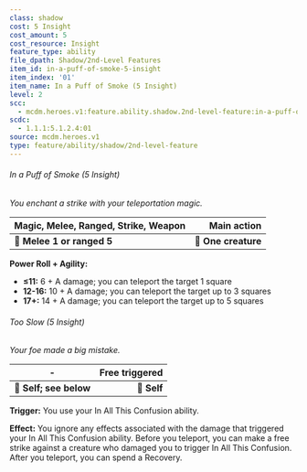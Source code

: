 ```yaml
---
class: shadow
cost: 5 Insight
cost_amount: 5
cost_resource: Insight
feature_type: ability
file_dpath: Shadow/2nd-Level Features
item_id: in-a-puff-of-smoke-5-insight
item_index: '01'
item_name: In a Puff of Smoke (5 Insight)
level: 2
scc:
  - mcdm.heroes.v1:feature.ability.shadow.2nd-level-feature:in-a-puff-of-smoke-5-insight
scdc:
  - 1.1.1:5.1.2.4:01
source: mcdm.heroes.v1
type: feature/ability/shadow/2nd-level-feature
---
```


###### In a Puff of Smoke (5 Insight)

*You enchant a strike with your teleportation magic.*

| **Magic, Melee, Ranged, Strike, Weapon** |     **Main action** |
| ---------------------------------------- | ------------------: |
| **📏 Melee 1 or ranged 5**               | **🎯 One creature** |

**Power Roll + Agility:**

- **≤11:** 6 + A damage; you can teleport the target 1 square
- **12-16:** 10 + A damage; you can teleport the target up to 3 squares
- **17+:** 14 + A damage; you can teleport the target up to 5 squares

###### Too Slow (5 Insight)

*Your foe made a big mistake.*

| **-**                  | **Free triggered** |
| ---------------------- | -----------------: |
| **📏 Self; see below** |        **🎯 Self** |

**Trigger:** You use your In All This Confusion ability.

**Effect:** You ignore any effects associated with the damage that triggered your In All This Confusion ability. Before you teleport, you can make a free strike against a creature who damaged you to trigger In All This Confusion. After you teleport, you can spend a Recovery.
